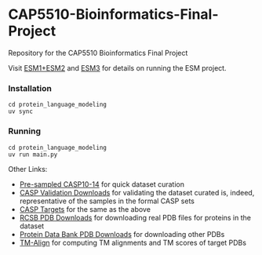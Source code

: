# CAP5510-Bioinformatics-Final-Project
Repository for the CAP5510 Bioinformatics Final Project

Visit [ESM1+ESM2](https://github.com/facebookresearch/esm) and [ESM3](https://github.com/evolutionaryscale/esm) for details on running the ESM project.

### Installation

    cd protein_language_modeling
    uv sync

### Running

    cd protein_language_modeling
    uv run main.py

Other Links:

 - [Pre-sampled CASP10-14](https://github.com/Eryk96/CASP-Datasets/tree/main) for quick dataset curation
 - [CASP Validation Downloads](https://predictioncenter.org/download_area/) for validating the dataset curated is, indeed, representative of the samples in the formal CASP sets
 - [CASP Targets](https://predictioncenter.org/index.cgi) for the same as the above
 - [RCSB PDB Downloads](https://www.rcsb.org/) for downloading real PDB files for proteins in the dataset
 - [Protein Data Bank PDB Downloads](https://www.wwpdb.org/ftp/pdb-ftp-sites) for downloading other PDBs
 - [TM-Align](https://zhanggroup.org/TM-align/) for computing TM alignments and TM scores of target PDBs

